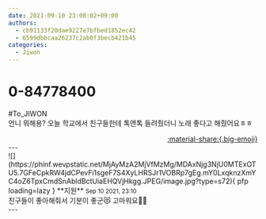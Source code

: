 ```yaml
---
date: 2021-09-10 23:08:02+09:00
authors:
  - cb91133f20dae9227e7bfbed1852ec42
  - 6599dbbcaa26237c2ab0f3becb421b45
categories:
  - Jiwon
---
```


# 0-84778400

<div class="post-container" markdown="1">
<div class="content-container md-sidebar__scrollwrap" markdown="1">

\#To_JIWON<br>언니 뭐해용? 오늘 학교에서 친구들한테 톡앤톡 들려줬더니 노래 좋다고 해줬어요ㅎㅎ

</div>
</div>

<div style="text-align: right;" markdown="1">
<a href="https://weverse.io/fromis9/fanpost/0-84778400" style="text-align: right;">:material-share:{.big-emoji}</a>
</div>
---

<div class="comments-container md-sidebar__scrollwrap" markdown="1">
<div class="comment" markdown="1">
<div class='id-container' markdown="1">
![](https://phinf.wevpstatic.net/MjAyMzA2MjVfMzMg/MDAxNjg3NjU0MTExOTU5.7GFeCpkRW4jdCPevFi1sgeF7S4XyLHRSJr1VOBRp7gEg.mY0LxqknzXmYC4oZ6TpxCmdSnAbldBctUiaEHQVjHkgg.JPEG/image.jpg?type=s72){ pfp loading=lazy }
**<span class="artist">지원</span>** <small>Sep 10 2021, 23:10</small><br>
</div>
<div class='comment-body' markdown="1">
친구들이 좋아해줘서 기분이 좋군😻 고마워요🥰🥰
</div>
</div>
</div>
---
